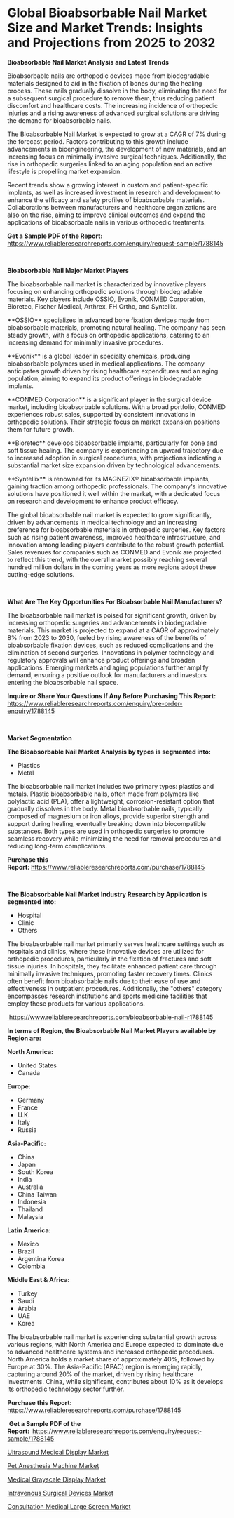 <p><h1>Global Bioabsorbable Nail Market Size and Market Trends: Insights and Projections from 2025 to 2032</h1></p><p><strong>Bioabsorbable Nail Market Analysis and Latest Trends</strong></p>
<p><p>Bioabsorbable nails are orthopedic devices made from biodegradable materials designed to aid in the fixation of bones during the healing process. These nails gradually dissolve in the body, eliminating the need for a subsequent surgical procedure to remove them, thus reducing patient discomfort and healthcare costs. The increasing incidence of orthopedic injuries and a rising awareness of advanced surgical solutions are driving the demand for bioabsorbable nails.</p><p>The Bioabsorbable Nail Market is expected to grow at a CAGR of 7% during the forecast period. Factors contributing to this growth include advancements in bioengineering, the development of new materials, and an increasing focus on minimally invasive surgical techniques. Additionally, the rise in orthopedic surgeries linked to an aging population and an active lifestyle is propelling market expansion. </p><p>Recent trends show a growing interest in custom and patient-specific implants, as well as increased investment in research and development to enhance the efficacy and safety profiles of bioabsorbable materials. Collaborations between manufacturers and healthcare organizations are also on the rise, aiming to improve clinical outcomes and expand the applications of bioabsorbable nails in various orthopedic treatments.</p></p>
<p><strong>Get a Sample PDF of the Report:&nbsp;</strong> <a href="https://www.reliableresearchreports.com/enquiry/request-sample/1788145?utm_campaign=123&utm_medium=2&utm_source=Github&utm_content=ia&utm_term=05032025&utm_id=bioabsorbable-nail">https://www.reliableresearchreports.com/enquiry/request-sample/1788145</a></p>
<p>&nbsp;</p>
<p><strong>Bioabsorbable Nail Major Market Players</strong></p>
<p><p>The bioabsorbable nail market is characterized by innovative players focusing on enhancing orthopedic solutions through biodegradable materials. Key players include OSSIO, Evonik, CONMED Corporation, Bioretec, Fischer Medical, Arthrex, FH Ortho, and Syntellix.</p><p>**OSSIO** specializes in advanced bone fixation devices made from bioabsorbable materials, promoting natural healing. The company has seen steady growth, with a focus on orthopedic applications, catering to an increasing demand for minimally invasive procedures.</p><p>**Evonik** is a global leader in specialty chemicals, producing bioabsorbable polymers used in medical applications. The company anticipates growth driven by rising healthcare expenditures and an aging population, aiming to expand its product offerings in biodegradable implants.</p><p>**CONMED Corporation** is a significant player in the surgical device market, including bioabsorbable solutions. With a broad portfolio, CONMED experiences robust sales, supported by consistent innovations in orthopedic solutions. Their strategic focus on market expansion positions them for future growth.</p><p>**Bioretec** develops bioabsorbable implants, particularly for bone and soft tissue healing. The company is experiencing an upward trajectory due to increased adoption in surgical procedures, with projections indicating a substantial market size expansion driven by technological advancements.</p><p>**Syntellix** is renowned for its MAGNEZIX® bioabsorbable implants, gaining traction among orthopedic professionals. The company's innovative solutions have positioned it well within the market, with a dedicated focus on research and development to enhance product efficacy.</p><p>The global bioabsorbable nail market is expected to grow significantly, driven by advancements in medical technology and an increasing preference for bioabsorbable materials in orthopedic surgeries. Key factors such as rising patient awareness, improved healthcare infrastructure, and innovation among leading players contribute to the robust growth potential. Sales revenues for companies such as CONMED and Evonik are projected to reflect this trend, with the overall market possibly reaching several hundred million dollars in the coming years as more regions adopt these cutting-edge solutions.</p></p>
<p>&nbsp;</p>
<p><strong>What Are The Key Opportunities For Bioabsorbable Nail Manufacturers?</strong></p>
<p><p>The bioabsorbable nail market is poised for significant growth, driven by increasing orthopedic surgeries and advancements in biodegradable materials. This market is projected to expand at a CAGR of approximately 8% from 2023 to 2030, fueled by rising awareness of the benefits of bioabsorbable fixation devices, such as reduced complications and the elimination of second surgeries. Innovations in polymer technology and regulatory approvals will enhance product offerings and broaden applications. Emerging markets and aging populations further amplify demand, ensuring a positive outlook for manufacturers and investors entering the bioabsorbable nail space.</p></p>
<p><strong>Inquire or Share Your Questions If Any Before Purchasing This Report:</strong> <a href="https://www.reliableresearchreports.com/enquiry/pre-order-enquiry/1788145?utm_campaign=123&utm_medium=2&utm_source=Github&utm_content=ia&utm_term=05032025&utm_id=bioabsorbable-nail">https://www.reliableresearchreports.com/enquiry/pre-order-enquiry/1788145</a></p>
<p>&nbsp;</p>
<p><strong>Market Segmentation</strong></p>
<p><strong>The Bioabsorbable Nail Market Analysis by types is segmented into:</strong></p>
<p><ul><li>Plastics</li><li>Metal</li></ul></p>
<p><p>The bioabsorbable nail market includes two primary types: plastics and metals. Plastic bioabsorbable nails, often made from polymers like polylactic acid (PLA), offer a lightweight, corrosion-resistant option that gradually dissolves in the body. Metal bioabsorbable nails, typically composed of magnesium or iron alloys, provide superior strength and support during healing, eventually breaking down into biocompatible substances. Both types are used in orthopedic surgeries to promote seamless recovery while minimizing the need for removal procedures and reducing long-term complications.</p></p>
<p><strong>Purchase this Report:&nbsp;</strong><a href="https://www.reliableresearchreports.com/purchase/1788145?utm_campaign=123&utm_medium=2&utm_source=Github&utm_content=ia&utm_term=05032025&utm_id=bioabsorbable-nail">https://www.reliableresearchreports.com/purchase/1788145</a></p>
<p>&nbsp;</p>
<p><strong>The Bioabsorbable Nail Market Industry Research by Application is segmented into:</strong></p>
<p><ul><li>Hospital</li><li>Clinic</li><li>Others</li></ul></p>
<p><p>The bioabsorbable nail market primarily serves healthcare settings such as hospitals and clinics, where these innovative devices are utilized for orthopedic procedures, particularly in the fixation of fractures and soft tissue injuries. In hospitals, they facilitate enhanced patient care through minimally invasive techniques, promoting faster recovery times. Clinics often benefit from bioabsorbable nails due to their ease of use and effectiveness in outpatient procedures. Additionally, the "others" category encompasses research institutions and sports medicine facilities that employ these products for various applications.</p></p>
<p><a href="https://www.reliableresearchreports.com/bioabsorbable-nail-r1788145?utm_campaign=123&utm_medium=2&utm_source=Github&utm_content=ia&utm_term=05032025&utm_id=bioabsorbable-nail">&nbsp;https://www.reliableresearchreports.com/bioabsorbable-nail-r1788145</a></p>
<p><strong>In terms of Region, the Bioabsorbable Nail Market Players available by Region are:</strong></p>
<p>
    <p> <strong> North America: </strong>
        <ul>
            <li>United States</li>
            <li>Canada</li>
        </ul>
        </p> 
    <p> <strong> Europe: </strong>
        <ul>
            <li>Germany</li>
            <li>France</li>
            <li>U.K.</li>
            <li>Italy</li>
            <li>Russia</li>
        </ul>
        </p> 
    <p> <strong> Asia-Pacific: </strong>
        <ul>
            <li>China</li>
            <li>Japan</li>
            <li>South Korea</li>
            <li>India</li>
            <li>Australia</li>
            <li>China Taiwan</li>
            <li>Indonesia</li>
            <li>Thailand</li>
            <li>Malaysia</li>
        </ul>
        </p> 
    <p> <strong> Latin America: </strong>
        <ul>
            <li>Mexico</li>
            <li>Brazil</li>
            <li>Argentina Korea</li>
            <li>Colombia</li>
        </ul>
        </p> 
    <p> <strong> Middle East & Africa: </strong>
        <ul>
            <li>Turkey</li>
            <li>Saudi</li>
            <li>Arabia</li>
            <li>UAE</li>
            <li>Korea</li>
        </ul>
    </p>
    </p>
<p><p>The bioabsorbable nail market is experiencing substantial growth across various regions, with North America and Europe expected to dominate due to advanced healthcare systems and increased orthopedic procedures. North America holds a market share of approximately 40%, followed by Europe at 30%. The Asia-Pacific (APAC) region is emerging rapidly, capturing around 20% of the market, driven by rising healthcare investments. China, while significant, contributes about 10% as it develops its orthopedic technology sector further.</p></p>
<p><strong>Purchase this Report: </strong><a href="https://www.reliableresearchreports.com/purchase/1788145?utm_campaign=123&utm_medium=2&utm_source=Github&utm_content=ia&utm_term=05032025&utm_id=bioabsorbable-nail">https://www.reliableresearchreports.com/purchase/1788145</a></p>
<p>&nbsp;<strong>Get a Sample PDF of the Report:&nbsp;&nbsp;</strong><a href="https://www.reliableresearchreports.com/enquiry/request-sample/1788145?utm_campaign=123&utm_medium=2&utm_source=Github&utm_content=ia&utm_term=05032025&utm_id=bioabsorbable-nail">https://www.reliableresearchreports.com/enquiry/request-sample/1788145</a></p>
<p><strong></strong></p>
<p><p><a href="https://github.com/zakkistuey/Market-Research-Report-List-1/blob/main/ultrasound-medical-display-market.md?utm_campaign=123&utm_medium=2&utm_source=Github&utm_content=ia&utm_term=05032025&utm_id=bioabsorbable-nail">Ultrasound Medical Display Market</a></p><p><a href="https://github.com/pilukypalis/Market-Research-Report-List-1/blob/main/pet-anesthesia-machine-market.md?utm_campaign=123&utm_medium=2&utm_source=Github&utm_content=ia&utm_term=05032025&utm_id=bioabsorbable-nail">Pet Anesthesia Machine Market</a></p><p><a href="https://github.com/boyertrull4r/Market-Research-Report-List-1/blob/main/medical-grayscale-display-market.md?utm_campaign=123&utm_medium=2&utm_source=Github&utm_content=ia&utm_term=05032025&utm_id=bioabsorbable-nail">Medical Grayscale Display Market</a></p><p><a href="https://github.com/lillybosakoi/Market-Research-Report-List-1/blob/main/intravenous-surgical-devices-market.md?utm_campaign=123&utm_medium=2&utm_source=Github&utm_content=ia&utm_term=05032025&utm_id=bioabsorbable-nail">Intravenous Surgical Devices Market</a></p><p><a href="https://github.com/siertnamba7u/Market-Research-Report-List-1/blob/main/consultation-medical-large-screen-market.md?utm_campaign=123&utm_medium=2&utm_source=Github&utm_content=ia&utm_term=05032025&utm_id=bioabsorbable-nail">Consultation Medical Large Screen Market</a></p></p>